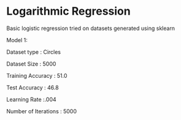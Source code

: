# Logarithmic Regression

Basic logistic regression tried on datasets generated using sklearn

Model 1:

Dataset type : Circles

Dataset Size : 5000

Training Accuracy : 51.0

Test Accuracy : 46.8

Learning Rate :.004

Number of Iterations : 5000
